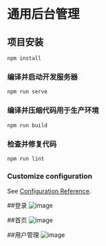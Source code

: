 # 通用后台管理

## 项目安装
```
npm install
```

### 编译并启动开发服务器
```
npm run serve
```

### 编译并压缩代码用于生产环境
```
npm run build
```

### 检查并修复代码
```
npm run lint
```

### Customize configuration
See [Configuration Reference](https://cli.vuejs.org/config/).

##登录
![image](https://user-images.githubusercontent.com/60498493/227830963-b5c31c24-d5f2-426a-a138-c9d708dc3e0c.png)

##首页
![image](https://user-images.githubusercontent.com/60498493/227831067-405a7c48-33b9-4fb4-8ee6-9c3fac5c48da.png)

##用户管理
![image](https://user-images.githubusercontent.com/60498493/227831134-bfcd7e3e-0fc5-42a8-979a-59b985b8a287.png)

